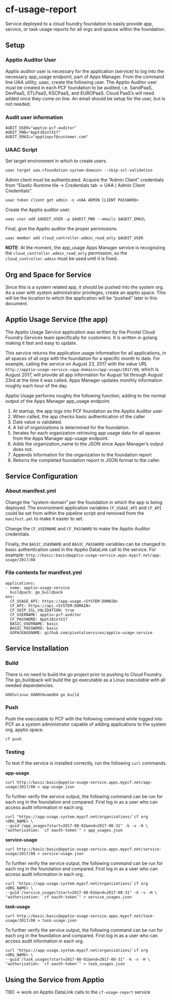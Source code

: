 # cf-usage-report
Service deployed to a cloud foundry foundation to easily provide app, service, or task usage reports for all orgs and spaces within the foundation.

##  Setup
### Apptio Auditor User
Apptio auditor user is necessary for the application (service) to log into the necessary app_usage endpoint, part of Apps Manager. From the command line UAA utility, uaac, create the following user. The Apptio Auditor user must be created in each PCF foundation to be audited, i.e. SandPaaS, DevPaaS, STLPaaS, KSCPaaS, and EUROPaaS. Cloud PaaS’s will need added once they come on line. An email should be setup for the user, but is not needed.

### Audit user information
```
AUDIT_USER="apptio-pcf-auditor"
AUDIT_PWD="Appt10intX17"
AUDIT_EMAIL="apptiopcf@customer.com"
```
### UAAC Script
Set target environment in which to create users.
```
uaac target uaa.<foundation-system-domain> --skip-ssl-validation
```

Admin client must be authenticated. Acquire the “Admin Client” credentials from “Elastic Runtime tile -> Credentials tab -> UAA / Admin Client Credentials”.
```
uaac token client get admin -s <UAA ADMIN CLIENT PASSWORD>
```

Create the Apptio auditor user.
```
uaac user add $AUDIT_USER -p $AUDIT_PWD --emails $AUDIT_EMAIL
```

Final, give the Apptio auditor the proper permissions.
```
uaac member add cloud_controller.admin_read_only $AUDIT_USER
```

__NOTE__: At the moment, the app_usage Apps Manager service is recognizing the `cloud_controller.admin_read_only` permission, so the `cloud_controller.admin` must be used until it is fixed.

## Org and Space for Service
Since this is a system related app, it should be pushed into the system org. As a user with system administrator privileges, create an apptio space. This will be the location to which the application will be “pushed” later in this document.

## Apptio Usage Service (the app)
The Apptio Usage Service application was written by the Pivotal Cloud Foundry Services team specifically for customers. It is written in golang making it fast and easy to update.

This service returns the application usage information for all applications, in all spaces of all orgs with the foundation for a specific month to date. For example, calling the service on August 23, 2017 with the value URL `http://apptio-usage-service.<app-domain>/app-usage/2017/08`, which is August 2017, will provide all app information for August 1st through August 23rd at the time it was called. Apps Manager updates monthly information roughly each hour of the day.

Apptio Usage performs roughly the following function, adding to the normal output of the Apps Manager app_usage endpoint.

1. At startup, the app logs into PCF foundation as the Apptio Auditor user
2. When called, the app checks basic authentication of the caller
3. Date value is validated.
4. A list of organizations is determined for the foundation.
5. Iterates for each organization retrieving app usage data for all spaces from the Apps Manager app-usage endpoint.
6. Adds the organization_name to the JSON since Apps Manager’s output does not.
7. Appends information for the organization to the foundation report
8. Returns the completed foundation report in JSON format to the caller.

## Service Configuration

### About manifest.yml
Change the “system-domain” per the foundation in which the app is being deployed. The environment application variables `CF_USAGE_API` and `CF_API` could be set from within the pipeline script and removed from the `manifest.yml` to make it easier to set.

Change the `CF_USERNAME` and `CF_PASSWORD` to make the Apptio Auditor credentials.

Finally, the `BASIC_USERNAME` and `BASIC_PASSWORD` variables can be changed to basic authentication used in the Apptio DataLink call to the service. For example: `http://basic:basic@apptio-usage-service.apps.mypcf.net/app-usage/2017/08`

### File contents for manifest.yml
```
applications:
- name: apptio-usage-service
  buildpack: go_buildpack
env:
  CF_USAGE_API: https://app-usage.<SYSTEM-DOMAIN>
  CF_API: https://api.<SYSTEM-DOMAIN>
  CF_SKIP_SSL_VALIDATION: true
  CF_USERNAME: apptio-pcf-auditor
  CF_PASSWORD: Appt10intX17
  BASIC_USERNAME: basic
  BASIC_PASSWORD: basic
  GOPACKAGENAME: github.com/pivotalservices/apptio-usage-service
```

## Service Installation
### Build
There is no need to build the go project prior to pushing to Cloud Foundry. The go_buildpack will build the go executable as a Linux executable with all needed dependencies.

`GOOS=linux GOARCH=amd64 go build`

### Push
Push the executable to PCF with the following command while logged into PCF as a system administrator capable of adding applications to the system org, apptio space.

`cf push`

### Testing
To test if the service is installed correctly, run the following `curl` commands.

__app-usage__
```
curl http://basic:basic@apptio-usage-service.apps.mypcf.net/app-usage/2017/08 > app-usage.json
```

To further verify the service output, the following command can be run for each org in the foundation and compared. First log in as a user who can access audit information in each org.
```
curl "https://app-usage.system.mypcf.net/organizations/`cf org <ORG_NAME> \
--guid`/app_usages?start=2017-08-01&end=2017-08-31" -k -v -H \
"authorization: `cf oauth-token`" > app_usages.json
```

__service-usage__
```
curl http://basic:basic@apptio-usage-service.apps.mypcf.net/service-usage/2017/08 > service-usage.json
```

To further verify the service output, the following command can be run for each org in the foundation and compared. First log in as a user who can access audit information in each org.
```
curl "https://app-usage.system.mypcf.net/organizations/`cf org <ORG_NAME> \
--guid`/service_usages?start=2017-08-01&end=2017-08-31" -k -v -H \
"authorization: `cf oauth-token`" > service_usages.json
```

__task-usage__
```
curl http://basic:basic@apptio-usage-service.apps.mypcf.net/task-usage/2017/08 > task-usage.json
```

To further verify the service output, the following command can be run for each org in the foundation and compared. First log in as a user who can access audit information in each org.
```
curl "https://app-usage.system.mypcf.net/organizations/`cf org <ORG_NAME> \
--guid`/task_usages?start=2017-08-01&end=2017-08-31" -k -v -H \
"authorization: `cf oauth-token`" > task_usages.json
```

## Using the Service from Apptio
TBD -> work on Apptio DataLink calls to the `cf-usage-report` service
